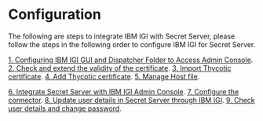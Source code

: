 [title]: # (Configuration)
[tags]: # (introduction)
[priority]: # (100)
# Configuration

The following are steps to integrate IBM IGI with Secret Server, please follow the steps in the following order to configure IBM IGI for Secret Server.

[1. Configuring IBM IGI GUI and Dispatcher Folder to Access Admin Console](config-ibm-igi-gui-dispatcher-folder-4.md).
[2. Check and extend the validity of the certificate](check-extend-validity-certificate.md).
[3. Import Thycotic certificate](import-thycotic-certificate.md).
[4. Add Thycotic certificate](add-thycotic-certificate.md).
[5. Manage Host file](manage-host-file.md).

[6. Integrate Secret Server with IBM IGI Admin Console](integrate-ss-ibm-igi-admin-console-5.md).
[7. Configure the connector](config-the-connector.md).
[8. Update user details in Secret Server through IBM IGI](update-user-details-SS.md).
[9. Check user details and change password](check-user-details-change-password.md).

